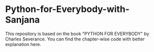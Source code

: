 # Python-for-Everybody-with-Sanjana
This repository is based on the book "PYTHON FOR EVERYBODY" by Charles Severance. You can find the chapter-wise code with better explanation here.

